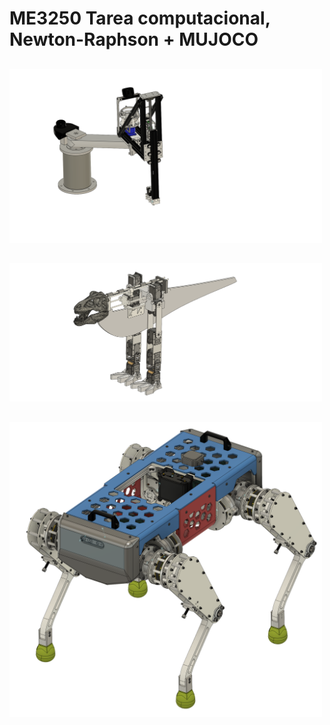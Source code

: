 # ME3250 Tarea computacional, Newton-Raphson + MUJOCO

##


##

<img src="scara.png" width="500">

##

<img src="teropobot.png" width="500">

##

<img src="quadruped.png" width="500">